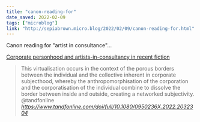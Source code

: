 ```yaml
---
title: "canon-reading-for"
date_saved: 2022-02-09
tags: ["microblog"]
link: "http://sepiabrown.micro.blog/2022/02/09/canon-reading-for.html"
---
```

Canon reading for "artist in consultance"...

[Corporate personhood and artists-in-consultancy in recent fiction](https://www.tandfonline.com/doi/full/10.1080/0950236X.2022.2032304)

<blockquote class="quoteback" darkmode="" data-title="Corporate%20personhood%20and%20artists-in-consultancy%20in%20recent%20fiction" data-author="@tandfonline" cite="https://www.tandfonline.com/doi/full/10.1080/0950236X.2022.2032304">
This virtualisation occurs in the context of the porous borders between the individual and the collective inherent in corporate subjecthood, whereby the anthropomorphisation of the corporation and the corporatisation of the individual combine to dissolve the border between inside and outside, creating a networked subjectivity.
<footer>@tandfonline <cite><a href="https://www.tandfonline.com/doi/full/10.1080/0950236X.2022.2032304">https://www.tandfonline.com/doi/full/10.1080/0950236X.2022.2032304</a></cite></footer>
</blockquote>
<script note="" src="https://cdn.jsdelivr.net/gh/Blogger-Peer-Review/quotebacks@1/quoteback.js"></script>
